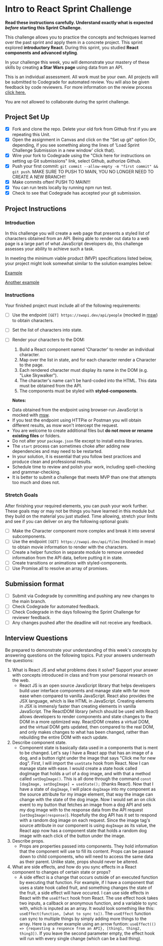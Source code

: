 # Intro to React Sprint Challenge

**Read these instructions carefully. Understand exactly what is expected _before_ starting this Sprint Challenge.**

This challenge allows you to practice the concepts and techniques learned over the past sprint and apply them in a concrete project. This sprint explored **introductory React**. During this sprint, you studied **React components and advanced styling**.

In your challenge this week, you will demonstrate your mastery of these skills by creating **a Star Wars page** using data from an API.

This is an individual assessment. All work must be your own. All projects will be submitted to Codegrade for automated review. You will also be given feedback by code reviewers. For more information on the review process [click here.](https://www.notion.so/lambdaschool/How-to-View-Feedback-in-CodeGrade-c5147cee220c4044a25de28bcb6bb54a)

You are not allowed to collaborate during the sprint challenge.

## Project Set Up

- [x] Fork and clone the repo. Delete your old fork from Github first if you are repeating this Unit.
- [x] Open the assignment in Canvas and click on the "Set up git" option (Or, depending, if you see something along the lines of 'Load Sprint Challenge Submission in a new window' click that).
- [x] Wire your fork to Codegrade using the "Click here for instructions on setting up Git submissions" link, select Github, authorize Github.
- [x] Push your first commit: `git commit --allow-empty -m "first commit" && git push`. MAKE SURE TO PUSH TO MAIN, YOU NO LONGER NEED TO CREATE A NEW BRANCH!!
- [x] Make commits often! PUSH TO MAIN!!!
- [x] You can run tests locally by running npm run test.
- [x] Check to see that Codegrade has accepted your git submission.

## Project Instructions

### Introduction

In this challenge you will create a web page that presents a styled list of characters obtained from an API. Being able to render out data to a web page is a large part of what JavaScript developers do, this challenge assesses your ability to achieve such a task.

In meeting the minimum viable product (MVP) specifications listed below, your project might look somewhat similar to the solution examples below:

[Example](https://tk-assets.lambdaschool.com/b011a132-0916-4ed2-8955-14192de03a75_sample-screenshot.png)

[Another example](https://tk-assets.lambdaschool.com/3b82c793-2352-4d4d-a81d-e55bf350f7bd_sample-screenshot2.png)

### Instructions

Your finished project must include all of the following requirements:

- [ ] Use the endpoint `[GET] https://swapi.dev/api/people` (mocked in [msw](https://github.com/mswjs/msw)) to obtain characters.
- [ ] Set the list of characters into state.
- [ ] Render your characters to the DOM:

  1. Build a React component named 'Character' to render an individual character.
  1. Map over the list in state, and for each character render a Character to the page.
  1. Each rendered character must display its name in the DOM (e.g. "Luke Skywalker").
  1. The character's name can't be hard-coded into the HTML. This data must be obtained from the API.
  1. The components must be styled with **styled-components**.

  **Notes:**

- Data obtained from the endpoint using browser-run JavaScript is mocked with [msw](https://github.com/mswjs/msw).
- If you test the endpoint using HTTPie or Postman you will obtain different results, as msw won't intercept the request.
- You are welcome to create additional files but **do not move or rename existing files** or folders.
- Do not alter your `package.json` file except to install extra libraries.
- The `start` process can sometimes choke after adding new dependencies and may need to be restarted.
- In your solution, it is essential that you follow best practices and produce clean and professional results.
- Schedule time to review and polish your work, including spell-checking and grammar-checking.
- It is better to submit a challenge that meets MVP than one that attempts too much and does not.

### Stretch Goals

After finishing your required elements, you can push your work further. These goals may or may not be things you have learned in this module but they build on the material you just studied. Time allowing, stretch your limits and see if you can deliver on any the following optional goals:

- [ ] Make the Character component more complex and break it into several subcomponents.
- [ ] Use the endpoint `[GET] https://swapi.dev/api/films` (mocked in msw) to obtain movie information to render with the characters.
- [ ] Create a helper function in separate module to remove unneeded information from the API data, before putting it in state.
- [ ] Create transitions or animations with styled-components.
- [ ] Use Promise.all to resolve an array of promises.

## Submission format

- [ ] Submit via Codegrade by committing and pushing any new changes to the main branch.
- [ ] Check Codegrade for automated feedback.
- [ ] Check Codegrade in the days following the Sprint Challenge for reviewer feedback.
- [ ] Any changes pushed after the deadline will not receive any feedback.

## Interview Questions

Be prepared to demonstrate your understanding of this week's concepts by answering questions on the following topics. Put your answers underneath the questions:

1. What is React JS and what problems does it solve? Support your answer with concepts introduced in class and from your personal research on the web.
   - React JS is an open source JavaScript library that helps developers build user interface components and manage state with far more ease when compared to vanilla JavaScript. React also provides the JSX language, which is like HTML in JavaScript. Creating elements in JSX is immensly faster than creating elements in vanilla JavaScript. The ReactDOM library (which should be used with React) allows developers to render components and state changes to the DOM in a more optimized way. ReactDOM creates a virtual DOM, and the virtual DOM gets updated, then compared to the real DOM, and only makes changes to what has been changed, rather than rebuilding the entire DOM with each update.
2. Describe component state.
   - Component state is basically data used in a components that is ment to be changed. Let's say I have a React app that has an image of a dog, and a button right under the image that says "Click me for new dog". First, I will import the `useState` hook from React. Now I can manage state with ease. I would create a state hook called dogImage that holds a url of a dog image, and with that a method called `setDogImage()`. This is all done through the command `const [dogImage, setDogImage] = useState();` (thanks React). Now that I have a state of `dogImage`, I will place `dogImage` into my component as the source attribute for my image element, that way the image can change with the state of the dog image. Now I would set an on click event to my button that fetches an image from a dog API and sets my dog image with to the response data from the API request (`setDogImage(response)`). Hopefully the dog API has it set to respond with a random dog image on each request. Since the image tag's source attribute in our component is using `dogImage` as its value, the React app now has a component state that holds a random dog image with each click of the button under the image.
3. Describe props.
   - Props are properties passed into components. They hold information that the component will use to fill its content. Props can be passed down to child components, who will need to access the same data as their parent. Unlike state, props should never be altered.
4. What are side effects, and how do you sync effects in a React component to changes of certain state or props?
   - A side effect is a change that occurs outside of an executed function by executing that function. For example, if I have a component that uses a state hook called fruit, and something changes the state of the fruit, a side effect will have occured. I can use side effects in React with the `useEffect` hook from React. The use effect hook takes two inputs, a callback or anonymous function, and a variable to sync with, which is inputed as an array. It would look something like this: `useEffect(function, [what to sync to])`. The `useEffect` function can sync to multiple things by simply adding more things to the array. Here is another example using an arrow funtion: `useEffect(() => {requesting a responce from an API}, [thing1, thing2, thing3])`. If you leave the second parameter empty, the effect hook will run with every single change (which can be a bad thing).
